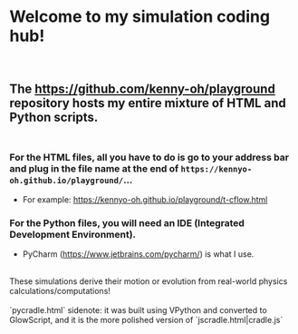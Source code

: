 # Welcome to my simulation coding hub!<br><br>
## The https://github.com/kenny-oh/playground repository hosts my entire mixture of HTML and Python scripts.<br><br>
### For the HTML files, all you have to do is go to your address bar and plug in the file name at the end of `https://kennyo-oh.github.io/playground/`...
- For example: https://kennyo-oh.github.io/playground/t-cflow.html
### For the Python files, you will need an IDE (Integrated Development Environment).
- PyCharm (https://www.jetbrains.com/pycharm/) is what I use.
<br>
These simulations derive their motion or evolution from real-world physics calculations/computations!
<br><br>
`pycradle.html` sidenote: it was built using VPython and converted to GlowScript, and it is the more polished version of `jscradle.html|cradle.js`
